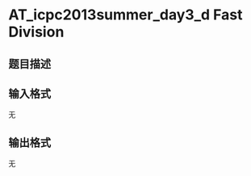 # AT_icpc2013summer_day3_d Fast Division

## 题目描述

[problemUrl]: https://atcoder.jp/contests/jag2013summer-day3/tasks/icpc2013summer_day3_d

## 输入格式

无

## 输出格式

无